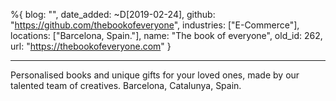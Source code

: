 %{
  blog: "",
  date_added: ~D[2019-02-24],
  github: "https://github.com/thebookofeveryone",
  industries: ["E-Commerce"],
  locations: ["Barcelona, Spain."],
  name: "The book of everyone",
  old_id: 262,
  url: "https://thebookofeveryone.com"
}

---

Personalised books and unique gifts for your loved ones, made by our talented team of creatives. Barcelona, Catalunya, Spain.
